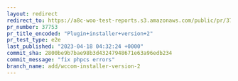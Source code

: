 ```yaml
---
layout: redirect
redirect_to: https://a8c-woo-test-reports.s3.amazonaws.com/public/pr/37753/e2e/index.html
pr_number: 37753
pr_title_encoded: "Plugin+installer+version+2"
pr_test_type: e2e
last_published: "2023-04-18 04:32:24 +0000"
commit_sha: 2800be9b7bae98b3d43247948671e63a96edb234
commit_message: "fix phpcs errors"
branch_name: add/wccom-installer-version-2
---
```

